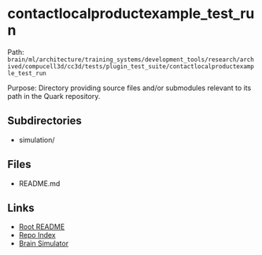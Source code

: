 # contactlocalproductexample_test_run

Path: `brain/ml/architecture/training_systems/development_tools/research/archived/compucell3d/cc3d/tests/plugin_test_suite/contactlocalproductexample_test_run`

Purpose: Directory providing source files and/or submodules relevant to its path in the Quark repository.

## Subdirectories
- simulation/

## Files
- README.md

## Links
- [Root README](../../../../../../../../../../../README.md)
- [Repo Index](../../../../../../../../../../../repo_index.json)
- [Brain Simulator](../../../../../../../../../../../brain/architecture/brain_simulator.py)
